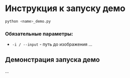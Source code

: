 # Инструкция к запуску демо
```bash
python <name>_demo.py
```
### Обязательные параметры:
* `-i / --input` - путь до изображения
...

## Демонстрация запуска демо
...
